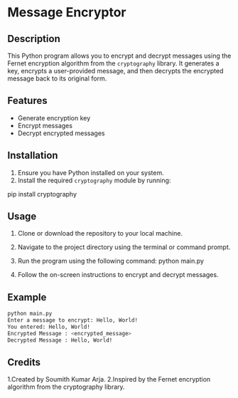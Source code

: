 # Message Encryptor

## Description
This Python program allows you to encrypt and decrypt messages using the Fernet encryption algorithm from the `cryptography` library. It generates a key, encrypts a user-provided message, and then decrypts the encrypted message back to its original form.

## Features
- Generate encryption key
- Encrypt messages
- Decrypt encrypted messages

## Installation
1. Ensure you have Python installed on your system.
2. Install the required `cryptography` module by running:

pip install cryptography


## Usage
1. Clone or download the repository to your local machine.
2. Navigate to the project directory using the terminal or command prompt.
3. Run the program using the following command:
python main.py

4. Follow the on-screen instructions to encrypt and decrypt messages.



## Example
```bash
python main.py
Enter a message to encrypt: Hello, World!
You entered: Hello, World!
Encrypted Message : <encrypted_message>
Decrypted Message : Hello, World!
```


## Credits
1.Created by Soumith Kumar Arja.
2.Inspired by the Fernet encryption algorithm from the cryptography library.
